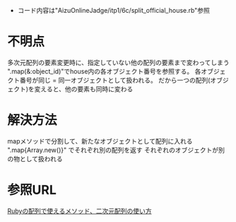 * コード内容は"AizuOnlineJadge/itp1/6c/split_official_house.rb"参照

# 不明点
多次元配列の要素変更時に、指定していない他の配列の要素まで変わってしまう
".map(&:object_id)"でhouse内の各オブジェクト番号を参照する。
各オブジェクト番号が同じ = 同一オブジェクトとして扱われる。
だから一つの配列(オブジェクト)を変えると、他の要素も同時に変わる

# 解決方法
mapメソッドで分割して、新たなオブジェクトとして配列に入れる
".map{Array.new()}" でそれぞれ別の配列を返す
それぞれのオブジェクトが別の物として扱われる

# 参照URL
[Rubyの配列で使えるメソッド、二次元配列の使い方](https://qiita.com/dddisk/items/8ad2d5570edf3c577eea)